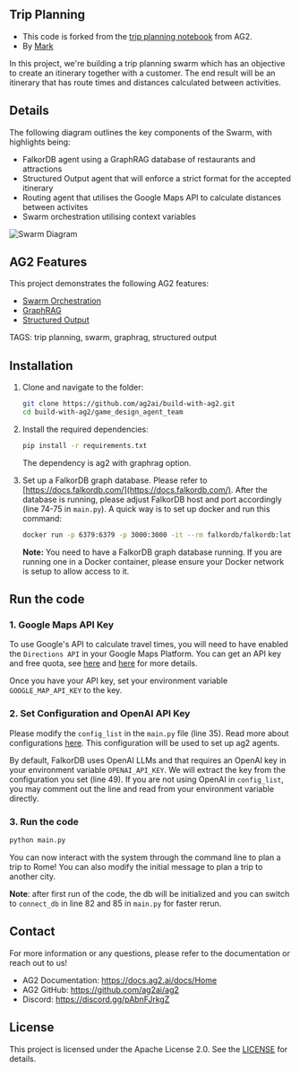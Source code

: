 ## Trip Planning

- This code is forked from the [trip planning notebook](https://docs.ag2.ai/notebooks/agentchat_swarm_graphrag_trip_planner#trip-planning-with-a-falkordb-graphrag-agent-using-a-swarm) from AG2.
- By [Mark](https://github.com/marklysze)


In this project, we're building a trip planning swarm which has an objective to create an itinerary together with a customer. The end result will be an itinerary that has route times and distances calculated between activities.

## Details

The following diagram outlines the key components of the Swarm, with highlights being:
- FalkorDB agent using a GraphRAG database of restaurants and attractions
- Structured Output agent that will enforce a strict format for the accepted itinerary
- Routing agent that utilises the Google Maps API to calculate distances between activites
- Swarm orchestration utilising context variables

<!-- Add figure here -->
![Swarm Diagram](./trip_planner_data/travel-planning-overview.png)

## AG2 Features

This project demonstrates the following AG2 features:
- [Swarm Orchestration](https://docs.ag2.ai/docs/user-guide/advanced-concepts/swarm-deep-dive)
- [GraphRAG](https://github.com/ag2ai/ag2/blob/main/notebook/agentchat_graph_rag_falkordb.ipynb)
- [Structured Output](https://docs.ag2.ai/docs/user-guide/basic-concepts/structured-outputs#structured-outputs)

TAGS: trip planning, swarm, graphrag, structured output

## Installation
1. Clone and navigate to the folder:
    ```bash
    git clone https://github.com/ag2ai/build-with-ag2.git
    cd build-with-ag2/game_design_agent_team
    ```
2. Install the required dependencies:
    ```bash
    pip install -r requirements.txt
    ```
    The dependency is ag2 with graphrag option.

3. Set up a FalkorDB graph database. Please refer to [https://docs.falkordb.com/](https://docs.falkordb.com/). After the database is running, please adjust FalkorDB host and port accordingly (line 74-75 in `main.py`). A quick way is to set up docker and run this command:

    ```bash
    docker run -p 6379:6379 -p 3000:3000 -it --rm falkordb/falkordb:latest
    ```
    **Note:** You need to have a FalkorDB graph database running. If you are running one in a Docker container, please ensure your Docker network is setup to allow access to it.




## Run the code

### 1. Google Maps API Key

To use Google's API to calculate travel times, you will need to have enabled the `Directions API` in your Google Maps Platform. You can get an API key and free quota, see [here](https://developers.google.com/maps/documentation/directions/overview) and [here](https://developers.google.com/maps/get-started) for more details.

Once you have your API key, set your environment variable `GOOGLE_MAP_API_KEY` to the key.

### 2. Set Configuration and OpenAI API Key

Please modify the `config_list` in the `main.py` file (line 35). Read more about configurations [here](https://docs.ag2.ai/docs/topics/llm_configuration). This configuration will be used to set up ag2 agents.

By default, FalkorDB uses OpenAI LLMs and that requires an OpenAI key in your environment variable `OPENAI_API_KEY`. We will extract the key from the configuration you set (line 49). If you are not using OpenAI in `config_list`, you may comment out the line and read from your environment variable directly.


### 3. Run the code
```bash
python main.py
```

You can now interact with the system through the command line to plan a trip to Rome! You can also modify the initial message to plan a trip to another city.

**Note**: after first run of the code, the db will be initialized and you can switch to `connect_db` in line 82 and 85 in `main.py` for faster rerun.

## Contact

For more information or any questions, please refer to the documentation or reach out to us!

-	AG2 Documentation: https://docs.ag2.ai/docs/Home
-	AG2 GitHub: https://github.com/ag2ai/ag2
-	Discord: https://discord.gg/pAbnFJrkgZ


## License
This project is licensed under the Apache License 2.0. See the [LICENSE](../LICENSE) for details.
